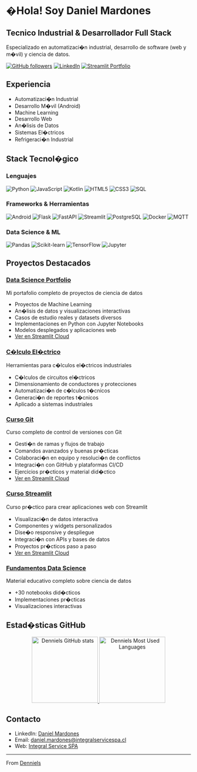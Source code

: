 # �Hola!  Soy Daniel Mardones

##  Tecnico Industrial & Desarrollador Full Stack
Especializado en automatizaci�n industrial, desarrollo de software (web y m�vil) y ciencia de datos.

[![GitHub followers](https://img.shields.io/github/followers/Denniels?label=Follow&style=social)](https://github.com/Denniels)
[![LinkedIn](https://img.shields.io/badge/-LinkedIn-0077B5?style=flat&logo=LinkedIn&logoColor=white)](https://www.linkedin.com/in/daniel-andres-mardones-sanhueza-27b73777)
[![Streamlit Portfolio](https://img.shields.io/badge/-Data%20Science%20Portfolio-FF4B4B?style=flat&logo=Streamlit&logoColor=white)](https://dsportfolio-jm67tsp8uwfsbnpfetysnh.streamlit.app/)

##  Experiencia
-  Automatizaci�n Industrial
-  Desarrollo M�vil (Android)
-  Machine Learning
-  Desarrollo Web
-  An�lisis de Datos
-  Sistemas El�ctricos
-  Refrigeraci�n Industrial

##  Stack Tecnol�gico

###  Lenguajes
![Python](https://img.shields.io/badge/-Python-3776AB?style=flat&logo=Python&logoColor=white)
![JavaScript](https://img.shields.io/badge/-JavaScript-F7DF1E?style=flat&logo=JavaScript&logoColor=black)
![Kotlin](https://img.shields.io/badge/-Kotlin-7F52FF?style=flat&logo=Kotlin&logoColor=white)
![HTML5](https://img.shields.io/badge/-HTML5-E34F26?style=flat&logo=HTML5&logoColor=white)
![CSS3](https://img.shields.io/badge/-CSS3-1572B6?style=flat&logo=CSS3&logoColor=white)
![SQL](https://img.shields.io/badge/-SQL-4479A1?style=flat&logo=MySQL&logoColor=white)

###  Frameworks & Herramientas
![Android](https://img.shields.io/badge/-Android-3DDC84?style=flat&logo=Android&logoColor=white)
![Flask](https://img.shields.io/badge/-Flask-000000?style=flat&logo=Flask&logoColor=white)
![FastAPI](https://img.shields.io/badge/-FastAPI-009688?style=flat&logo=FastAPI&logoColor=white)
![Streamlit](https://img.shields.io/badge/-Streamlit-FF4B4B?style=flat&logo=Streamlit&logoColor=white)
![PostgreSQL](https://img.shields.io/badge/-PostgreSQL-336791?style=flat&logo=PostgreSQL&logoColor=white)
![Docker](https://img.shields.io/badge/-Docker-2496ED?style=flat&logo=Docker&logoColor=white)
![MQTT](https://img.shields.io/badge/-MQTT-660066?style=flat&logo=MQTT&logoColor=white)

###  Data Science & ML
![Pandas](https://img.shields.io/badge/-Pandas-150458?style=flat&logo=Pandas&logoColor=white)
![Scikit-learn](https://img.shields.io/badge/-Scikit--learn-F7931E?style=flat&logo=scikit-learn&logoColor=white)
![TensorFlow](https://img.shields.io/badge/-TensorFlow-FF6F00?style=flat&logo=TensorFlow&logoColor=white)
![Jupyter](https://img.shields.io/badge/-Jupyter-F37626?style=flat&logo=Jupyter&logoColor=white)

##  Proyectos Destacados

### [ Data Science Portfolio](https://github.com/Denniels/ds_portfolio)
Mi portafolio completo de proyectos de ciencia de datos
-  Proyectos de Machine Learning
-  An�lisis de datos y visualizaciones interactivas
-  Casos de estudio reales y datasets diversos
-  Implementaciones en Python con Jupyter Notebooks
-  Modelos desplegados y aplicaciones web
-  [Ver en Streamlit Cloud](https://dsportfolio-jm67tsp8uwfsbnpfetysnh.streamlit.app/)

### [ C�lculo El�ctrico](https://github.com/Denniels/calculo_electrico)
Herramientas para c�lculos el�ctricos industriales
-  C�lculos de circuitos el�ctricos
-  Dimensionamiento de conductores y protecciones
-  Automatizaci�n de c�lculos t�cnicos
-  Generaci�n de reportes t�cnicos
-  Aplicado a sistemas industriales

### [ Curso Git](https://github.com/Denniels/curso_git)
Curso completo de control de versiones con Git
-  Gesti�n de ramas y flujos de trabajo
-  Comandos avanzados y buenas pr�cticas
-  Colaboraci�n en equipo y resoluci�n de conflictos
-  Integraci�n con GitHub y plataformas CI/CD
-  Ejercicios pr�cticos y material did�ctico
-  [Ver en Streamlit Cloud](https://cursogit-kq3qsbmsd2tou9rtvynkjw.streamlit.app/)

### [ Curso Streamlit](https://github.com/Denniels/curso-streamlit)
Curso pr�ctico para crear aplicaciones web con Streamlit
-  Visualizaci�n de datos interactiva
-  Componentes y widgets personalizados
-  Dise�o responsive y despliegue
-  Integraci�n con APIs y bases de datos
-  Proyectos pr�cticos paso a paso
-  [Ver en Streamlit Cloud](https://curso-app-msfruskawjdyagcfp766na.streamlit.app/)

### [Fundamentos Data Science](https://github.com/Denniels/Fundamentos-data-sciens)
Material educativo completo sobre ciencia de datos
-  +30 notebooks did�cticos
-  Implementaciones pr�cticas
-  Visualizaciones interactivas

##  Estad�sticas GitHub

<div align="center">
  <a href="https://github.com/Denniels">
    <img height="180em" src="https://github-readme-stats-git-masterrstaa-rickstaa.vercel.app/api?username=Denniels&show_icons=true&theme=dracula&include_all_commits=true&count_private=true" alt="Denniels GitHub stats"/>
    <img height="180em" src="https://github-readme-stats-git-masterrstaa-rickstaa.vercel.app/api/top-langs/?username=Denniels&layout=compact&langs_count=7&theme=dracula" alt="Denniels Most Used Languages"/>
  </a>
</div>

##  Contacto

-  LinkedIn: [Daniel Mardones](https://www.linkedin.com/in/daniel-andres-mardones-sanhueza-27b73777)
-  Email: daniel.mardones@integralservicespa.cl
-  Web: [Integral Service SPA](https://integralservicespa.cl)

---
 From [Denniels](https://github.com/Denniels)
